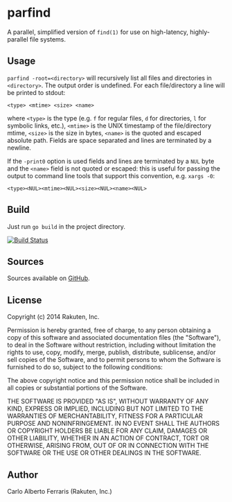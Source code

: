 parfind
=======
A parallel, simplified version of `find(1)` for use on high-latency,
highly-parallel file systems.

Usage
-----
`parfind -root=<directory>` will recursively list all files and directories in
`<directory>`. The output order is undefined. For each file/directory a line
will be printed to stdout:

    <type> <mtime> <size> <name>

where `<type>` is the type (e.g. `f` for regular files, `d` for directories, `l`
for symbolic links, etc.), `<mtime>` is the UNIX timestamp of the file/directory
mtime, `<size>` is the size in bytes, `<name>` is the quoted and escaped
absolute path. Fields are space separated and lines are terminated by a newline.

If the `-print0` option is used fields and lines are terminated by a `NUL` byte
and the `<name>` field is not quoted or escaped: this is useful for passing the
output to command line tools that support this convention, e.g. `xargs -0`:

    <type><NUL><mtime><NUL><size><NUL><name><NUL>

Build
-----
Just run `go build` in the project directory.

[![Build Status](https://travis-ci.org/rakutentech/parfind.svg?branch=master)](https://travis-ci.org/rakutentech/parfind)

Sources
-------
Sources available on [GitHub](https://github.com/rakutentech/parfind).

License
-------
Copyright (c) 2014 Rakuten, Inc.

Permission is hereby granted, free of charge, to any person obtaining a copy
of this software and associated documentation files (the "Software"), to deal
in the Software without restriction, including without limitation the rights
to use, copy, modify, merge, publish, distribute, sublicense, and/or sell
copies of the Software, and to permit persons to whom the Software is
furnished to do so, subject to the following conditions:

The above copyright notice and this permission notice shall be included in
all copies or substantial portions of the Software.

THE SOFTWARE IS PROVIDED "AS IS", WITHOUT WARRANTY OF ANY KIND, EXPRESS OR
IMPLIED, INCLUDING BUT NOT LIMITED TO THE WARRANTIES OF MERCHANTABILITY,
FITNESS FOR A PARTICULAR PURPOSE AND NONINFRINGEMENT. IN NO EVENT SHALL THE
AUTHORS OR COPYRIGHT HOLDERS BE LIABLE FOR ANY CLAIM, DAMAGES OR OTHER
LIABILITY, WHETHER IN AN ACTION OF CONTRACT, TORT OR OTHERWISE, ARISING FROM,
OUT OF OR IN CONNECTION WITH THE SOFTWARE OR THE USE OR OTHER DEALINGS IN
THE SOFTWARE.

Author
------
Carlo Alberto Ferraris (Rakuten, Inc.)
